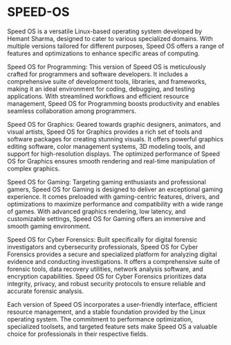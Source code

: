 # SPEED-OS
Speed OS is a versatile Linux-based operating system developed by Hemant Sharma, designed to cater to various specialized domains. With multiple versions tailored for different purposes, Speed OS offers a range of features and optimizations to enhance specific areas of computing.

Speed OS for Programming: This version of Speed OS is meticulously crafted for programmers and software developers. It includes a comprehensive suite of development tools, libraries, and frameworks, making it an ideal environment for coding, debugging, and testing applications. With streamlined workflows and efficient resource management, Speed OS for Programming boosts productivity and enables seamless collaboration among programmers.

Speed OS for Graphics: Geared towards graphic designers, animators, and visual artists, Speed OS for Graphics provides a rich set of tools and software packages for creating stunning visuals. It offers powerful graphics editing software, color management systems, 3D modeling tools, and support for high-resolution displays. The optimized performance of Speed OS for Graphics ensures smooth rendering and real-time manipulation of complex graphics.

Speed OS for Gaming: Targeting gaming enthusiasts and professional gamers, Speed OS for Gaming is designed to deliver an exceptional gaming experience. It comes preloaded with gaming-centric features, drivers, and optimizations to maximize performance and compatibility with a wide range of games. With advanced graphics rendering, low latency, and customizable settings, Speed OS for Gaming offers an immersive and smooth gaming environment.

Speed OS for Cyber Forensics: Built specifically for digital forensic investigators and cybersecurity professionals, Speed OS for Cyber Forensics provides a secure and specialized platform for analyzing digital evidence and conducting investigations. It offers a comprehensive suite of forensic tools, data recovery utilities, network analysis software, and encryption capabilities. Speed OS for Cyber Forensics prioritizes data integrity, privacy, and robust security protocols to ensure reliable and accurate forensic analysis.

Each version of Speed OS incorporates a user-friendly interface, efficient resource management, and a stable foundation provided by the Linux operating system. The commitment to performance optimization, specialized toolsets, and targeted feature sets make Speed OS a valuable choice for professionals in their respective fields.
